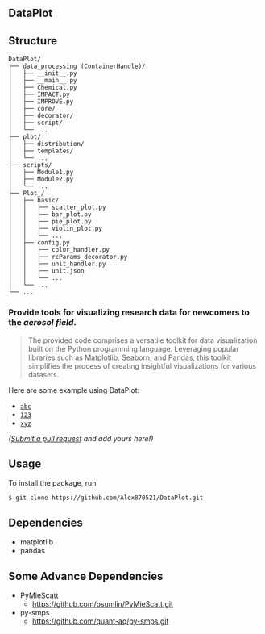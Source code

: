 ## DataPlot

## Structure
```plaintext
DataPlot/
├── data_processing (ContainerHandle)/
│   ├── __init__.py
│   ├── __main__.py
│   ├── Chemical.py
│   ├── IMPACT.py
│   ├── IMPROVE.py
│   ├── core/
│   ├── decorator/
│   ├── script/
│   └── ...
├── plot/
│   ├── distribution/
│   ├── templates/
│   └── ...
├── scripts/
│   ├── Module1.py
│   ├── Module2.py
│   └── ...
├── Plot_/
│   ├── basic/
│   │   ├── scatter_plot.py
│   │   ├── bar_plot.py
│   │   ├── pie_plot.py
│   │   ├── violin_plot.py
│   │   └── ...
│   ├── config.py
│   │   ├── color_handler.py
│   │   ├── rcParams_decorator.py
│   │   ├── unit_handler.py
│   │   ├── unit.json
│   │   └── ...
│   └── ...
└── ...
```

### Provide tools for visualizing research data for newcomers to the *aerosol field*.

> The provided code comprises a versatile toolkit for data 
> visualization built on the Python programming language. 
> Leveraging popular libraries such as Matplotlib, Seaborn, 
> and Pandas, this toolkit simplifies the process of creating 
> insightful visualizations for various datasets.

Here are some example using DataPlot:

- [`abc`](https://github.com/noffle/collide-2d-aabb-aabb)
- [`123`](https://github.com/noffle/goertzel)
- [`xyz`](https://github.com/noffle/twitter-kv)

*([Submit a pull request](https://github.com/noffle/common-readme/pulls) and add yours here!)*

## Usage

To install the package, run

    $ git clone https://github.com/Alex870521/DataPlot.git



## Dependencies
* matplotlib
* pandas

## Some Advance Dependencies
* PyMieScatt
  - <https://github.com/bsumlin/PyMieScatt.git>
* py-smps
  - <https://github.com/quant-aq/py-smps.git>